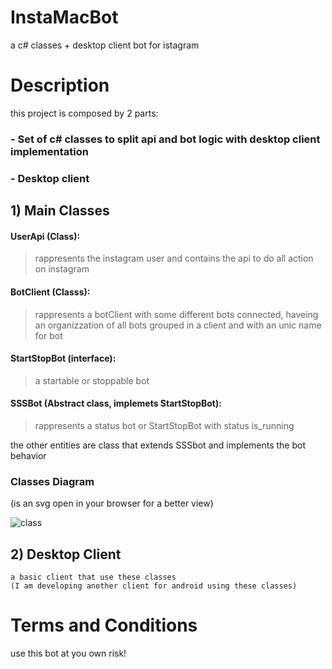 # InstaMacBot
a c# classes + desktop client bot for istagram
# Description
this project is composed by 2 parts:
### - Set of c# classes to split api and bot logic with desktop client implementation
### - Desktop client


## 1) Main Classes

  #### UserApi (Class): 
  >rappresents the instagram user and contains the api to do all action on instagram
  #### BotClient (Classs): 
  >rappresents a botClient with some different bots connected, haveing an organizzation of all bots grouped in a client and with an unic name for bot
  #### StartStopBot (interface): 
  >a startable or stoppable bot
  #### SSSBot (Abstract class, implemets StartStopBot):
  >rappresents a status bot or StartStopBot with status is_running
  >
  the other entities are class that extends SSSbot and implements the bot behavior
  
  ### Classes Diagram
  (is an svg open in your browser for a better view)
  
  ![class](https://github.com/MaccariniLuca/InstaMacBot/blob/main/documentation/Class%20Diagram.svg)
  
  
 ## 2) Desktop Client
    a basic client that use these classes
    (I am developing another client for android using these classes)
    
 # Terms and Conditions
 use this bot at you own risk!
